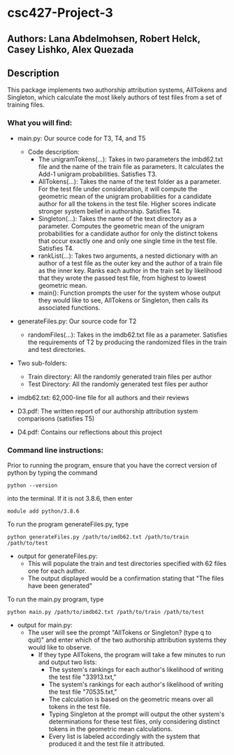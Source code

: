 # csc427-Project-3
## Authors: Lana Abdelmohsen, Robert Helck, Casey Lishko, Alex Quezada
## Description 
This package implements two authorship attribution systems, AllTokens and Singleton, which calculate the most likely authors of test files from a set of training files.
### What you will find:  
- main.py: Our source code for T3, T4, and T5
    - Code description: 
      -  The unigramTokens(...): Takes in two parameters the imbd62.txt file and the name of the train file as parameters. It calculates the Add-1 unigram probabilities. Satisfies T3. 
      -  AllTokens(...): Takes the name of the test folder as a parameter. For the test file under consideration, it will compute the geometric mean of the unigram probabilities for a candidate author for all the tokens in the test file. Higher scores indicate stronger system belief in authorship. Satisfies T4.
      -  Singleton(...): Takes the name of the text directory as a parameter. Computes the geometric mean of the unigram probabilities for a candidate author for only the distinct tokens that occur exactly one and only one single time in the test file. Satisfies T4.
      -  rankList(...):  Takes two arguments, a nested dictionary with an author of a test file as the outer key and the author of a train file as the inner key. Ranks each author in the train set by likelihood that they wrote the passed test file, from highest to lowest geometric mean.  
      -  main(): Function prompts the user for the system whose output they would like to see, AllTokens or Singleton, then calls its associated functions.
- generateFiles.py: Our source code for T2
     -   randomFiles(...): Takes in the imdb62.txt file as a parameter. Satisfies the requirements of T2 by producing the randomized files in the train and test directories. 
 
- Two sub-folders: 
  -  Train directory: All the randomly generated train files per author 
  -  Test Directory: All the randomly generated test files per author  
 
- imdb62.txt: 62,000-line file for all authors and their reviews

- D3.pdf: The written report of our authorship attribution system comparisons (satisfies T5) 
        
- D4.pdf: Contains our reflections about this project



### Command line instructions:

Prior to running the program, ensure that you have the correct version of python by typing the command

    python --version

into the terminal. If it is not 3.8.6, then enter

    module add python/3.8.6

To run the program generateFiles.py, type

    python generateFiles.py /path/to/imdb62.txt /path/to/train /path/to/test  
    
- output for generateFiles.py: 
    - This will populate the train and test directories specified with 62 files one for each author. 
    - The output displayed would be a confirmation stating that "The files have been generated"
    
To run the main.py program, type

    python main.py /path/to/imdb62.txt /path/to/train /path/to/test  
    
- output for main.py:  
    - The user will see the prompt "AllTokens or Singleton? (type q to quit)" and enter which of the two authorship attribution systems they would like to observe. 
        -  If they type AllTokens, the program will take a few minutes to run and output two lists: 
             - The system's rankings for each author's likelihood of writing the test file "33913.txt," 
             - The system's rankings for each author's likelihood of writing the test file "70535.txt,"
             - The calculation is based on the geometric means over all tokens in the test file. 
             - Typing Singleton at the prompt will output the other system's determinations for these test files, only considering distinct tokens in the geometric mean calculations.
             -  Every list is labeled accordingly with the system that produced it and the test file it attributed.
